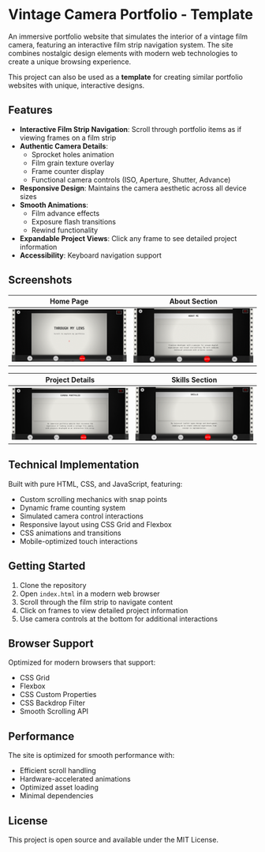 # Vintage Camera Portfolio - Template

An immersive portfolio website that simulates the interior of a vintage film camera, featuring an interactive film strip navigation system. The site combines nostalgic design elements with modern web technologies to create a unique browsing experience.

This project can also be used as a **template** for creating similar portfolio websites with unique, interactive designs.

## Features

- **Interactive Film Strip Navigation**: Scroll through portfolio items as if viewing frames on a film strip
- **Authentic Camera Details**: 
  - Sprocket holes animation
  - Film grain texture overlay
  - Frame counter display
  - Functional camera controls (ISO, Aperture, Shutter, Advance)
- **Responsive Design**: Maintains the camera aesthetic across all device sizes
- **Smooth Animations**: 
  - Film advance effects
  - Exposure flash transitions
  - Rewind functionality
- **Expandable Project Views**: Click any frame to see detailed project information
- **Accessibility**: Keyboard navigation support

## Screenshots

| Home Page         | About Section       |
|:-----------------:|:-------------------:|
| ![Home Page](assets/home-page-placeholder.png) | ![About Section](assets/about-section-placeholder.png) |

| Project Details   | Skills Section      |
|:-----------------:|:-------------------:|
| ![Project Details](assets/project-details-placeholder.png) | ![Skills Section](assets/skills-section.png) |



## Technical Implementation

Built with pure HTML, CSS, and JavaScript, featuring:
- Custom scrolling mechanics with snap points
- Dynamic frame counting system
- Simulated camera control interactions
- Responsive layout using CSS Grid and Flexbox
- CSS animations and transitions
- Mobile-optimized touch interactions

## Getting Started

1. Clone the repository
2. Open `index.html` in a modern web browser
3. Scroll through the film strip to navigate content
4. Click on frames to view detailed project information
5. Use camera controls at the bottom for additional interactions

## Browser Support

Optimized for modern browsers that support:
- CSS Grid
- Flexbox
- CSS Custom Properties
- CSS Backdrop Filter
- Smooth Scrolling API

## Performance

The site is optimized for smooth performance with:
- Efficient scroll handling
- Hardware-accelerated animations
- Optimized asset loading
- Minimal dependencies

## License

This project is open source and available under the MIT License.
